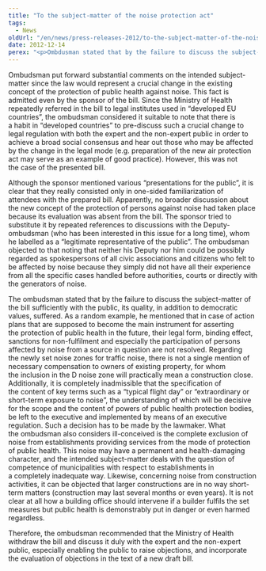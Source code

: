 ```yaml
---
title: "To the subject-matter of the noise protection act"
tags:
  - News
oldUrl: "/en/news/press-releases-2012/to-the-subject-matter-of-the-noise-protection-act/"
date: 2012-12-14
perex: "<p>Ombdusman stated that by the failure to discuss the subject-matter of the bill sufficiently with the public, its quality, in addition to democratic values, suffered. </p>"
---
```


<!-- imported from the old website -->

<p>Ombudsman put forward substantial comments on the intended subject-matter since the law would represent a crucial change in the existing concept of the protection of public health against noise. This fact is admitted even by the sponsor of the bill. Since the Ministry of Health repeatedly referred in the bill to legal institutes used in “developed EU countries”, the ombudsman considered it suitable to note that there is a habit in “developed countries” to pre-discuss such a crucial change to legal regulation with both the expert and the non-expert public in order to achieve a broad social consensus and hear out those who may be affected by the change in the legal mode (e.g. preparation of the new air protection act may serve as an example of good practice). However, this was not the case of the presented bill.</p><p>Although the sponsor mentioned various “presentations for the public”, it is clear that they really consisted only in one-sided familiarization of attendees with the prepared bill. Apparently, no broader discussion about the new concept of the protection of persons against noise had taken place because its evaluation was absent from the bill. The sponsor tried to substitute it by repeated references to discussions with the Deputy-ombudsman (who has been interested in this issue for a long time), whom he labelled as a “legitimate representative of the public”. The ombudsman objected to that noting that neither his Deputy nor him could be possibly regarded as spokespersons of all civic associations and citizens who felt to be affected by noise because they simply did not have all their experience from all the specific cases handled before authorities, courts or directly with the generators of noise.      </p><p>The ombudsman stated that by the failure to discuss the subject-matter of the bill sufficiently with the public, its quality, in addition to democratic values, suffered. As a random example, he mentioned that in case of action plans that are supposed to become the main instrument for asserting the protection of public health in the future, their legal form, binding effect, sanctions for non-fulfilment and especially the participation of persons affected by noise from a source in question are not resolved. Regarding the newly set noise zones for traffic noise, there is not a single mention of necessary compensation to owners of existing property, for whom the inclusion in the D noise zone will practically mean a construction close. Additionally, it is completely inadmissible that the specification of the content of key terms such as a “typical flight day” or “extraordinary or short-term exposure to noise”, the understanding of which will be decisive for the scope and the content of powers of public health protection bodies, be left to the executive and implemented by means of an executive regulation. Such a decision has to be made by the lawmaker. What the ombudsman also considers ill-conceived is the complete exclusion of noise from establishments providing services from the mode of protection of public health. This noise may have a permanent and health-damaging character, and the intended subject-matter deals with the question of competence of municipalities with respect to establishments in a completely inadequate way. Likewise, concerning noise from construction activities, it can be objected that larger constructions are in no way short-term matters (construction may last several months or even years). It is not clear at all how a building office should intervene if a builder fulfils the set measures but public health is demonstrably put in danger or even harmed regardless. </p>Therefore, the ombudsman recommended that the Ministry of Health withdraw the bill and discuss it duly with the expert and the non-expert public, especially enabling the public to raise objections, and incorporate the evaluation of objections in the text of a new draft bill.
